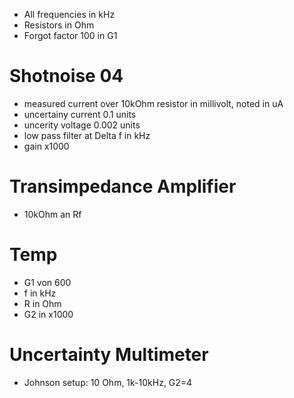 - All frequencies in kHz
- Resistors in Ohm
- Forgot factor 100 in G1


# Shotnoise 04
- measured current over 10kOhm resistor in millivolt, noted in uA 
- uncertainy current 0.1 units
- uncerity voltage 0.002 units
- low pass filter at Delta f in kHz
- gain x1000

# Transimpedance Amplifier
- 10kOhm an Rf

# Temp
- G1 von 600
- f in kHz
- R in Ohm
- G2 in x1000

# Uncertainty Multimeter
- Johnson setup: 10 Ohm, 1k-10kHz, G2=4 